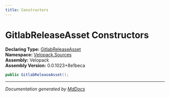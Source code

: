 ```yaml
---
title: Constructors
---
```

<!--  
  <auto-generated>   
    The contents of this file were generated by a tool.  
    Changes to this file may be list if the file is regenerated  
  </auto-generated>   
-->

# GitlabReleaseAsset Constructors

**Declaring Type:** [GitlabReleaseAsset](../index.md)  
**Namespace:** [Velopack.Sources](../../index.md)  
**Assembly:** Velopack  
**Assembly Version:** 0.0.1023+8e1beca

```csharp
public GitlabReleaseAsset();
```
___

*Documentation generated by [MdDocs](https://github.com/ap0llo/mddocs)*
